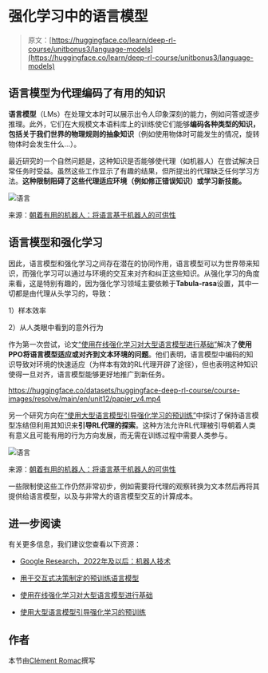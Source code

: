 # 强化学习中的语言模型

> 原文：[https://huggingface.co/learn/deep-rl-course/unitbonus3/language-models](https://huggingface.co/learn/deep-rl-course/unitbonus3/language-models)

## 语言模型为代理编码了有用的知识

**语言模型**（LMs）在处理文本时可以展示出令人印象深刻的能力，例如问答或逐步推理。此外，它们在大规模文本语料库上的训练使它们能够**编码各种类型的知识，包括关于我们世界的物理规则的抽象知识**（例如使用物体时可能发生的情况，旋转物体时会发生什么...）。

最近研究的一个自然问题是，这种知识是否能够使代理（如机器人）在尝试解决日常任务时受益。虽然这些工作显示了有趣的结果，但所提出的代理缺乏任何学习方法。**这种限制阻碍了这些代理适应环境（例如修正错误知识）或学习新技能。**

![语言](../Images/d3604ad1da0cba5f90b5a666458c0220.png)

来源：[朝着有用的机器人：将语言基于机器人的可供性](https://ai.googleblog.com/2022/08/towards-helpful-robots-grounding.html)

## 语言模型和强化学习

因此，语言模型和强化学习之间存在潜在的协同作用，语言模型可以为世界带来知识，而强化学习可以通过与环境的交互来对齐和纠正这些知识。从强化学习的角度来看，这是特别有趣的，因为强化学习领域主要依赖于**Tabula-rasa**设置，其中一切都是由代理从头学习的，导致：

1）样本效率

2）从人类眼中看到的意外行为

作为第一次尝试，论文[“使用在线强化学习对大型语言模型进行基础”](https://arxiv.org/abs/2302.02662v1)解决了**使用PPO将语言模型适应或对齐到文本环境的问题**。他们表明，语言模型中编码的知识导致对环境的快速适应（为样本有效的RL代理开辟了途径），但也表明这种知识使得一旦对齐，语言模型能够更好地推广到新任务。

<https://huggingface.co/datasets/huggingface-deep-rl-course/course-images/resolve/main/en/unit12/papier_v4.mp4>

另一个研究方向在[“使用大型语言模型引导强化学习的预训练”](https://arxiv.org/abs/2302.06692)中探讨了保持语言模型冻结但利用其知识来**引导RL代理的探索**。这种方法允许RL代理被引导朝着人类有意义且可能有用的行为方向发展，而无需在训练过程中需要人类参与。

![语言](../Images/c2a676d4648b2bca76ad77fd0935c33c.png)

来源：[朝着有用的机器人：将语言基于机器人的可供性](https://ai.googleblog.com/2022/08/towards-helpful-robots-grounding.html)

一些限制使这些工作仍然非常初步，例如需要将代理的观察转换为文本然后再将其提供给语言模型，以及与非常大的语言模型交互的计算成本。

## 进一步阅读

有关更多信息，我们建议您查看以下资源：

+   [Google Research，2022年及以后：机器人技术](https://ai.googleblog.com/2023/02/google-research-2022-beyond-robotics.html)

+   [用于交互式决策制定的预训练语言模型](https://arxiv.org/abs/2202.01771)

+   [使用在线强化学习对大型语言模型进行基础](https://arxiv.org/abs/2302.02662v1)

+   [使用大型语言模型引导强化学习的预训练](https://arxiv.org/abs/2302.06692)

## 作者

本节由[Clément Romac](https://twitter.com/ClementRomac)撰写
